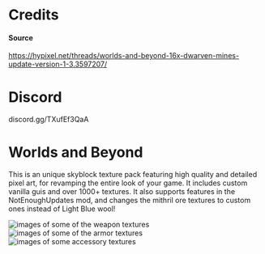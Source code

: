 # Credits
#### Source
https://hypixel.net/threads/worlds-and-beyond-16x-dwarven-mines-update-version-1-3.3597207/
# Discord
discord.gg/TXufEf3QaA

# Worlds and Beyond 

This is an unique skyblock texture pack featuring high quality and detailed pixel art, for revamping the entire look of your game. 
It includes custom vanilla guis and over 1000+ textures.
It also supports features in the NotEnoughUpdates mod, and changes the mithril ore textures to custom ones instead of Light Blue wool!


![images of some of the weapon textures](https://i.imgur.com/qmoT6qim.png)
![images of some of the armor textures](https://i.imgur.com/NpMRDwom.png)
![images of some accessory textures](https://i.imgur.com/sMdmDHcm.png)






